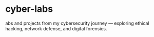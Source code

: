 # cyber-labs
abs and projects from my cybersecurity journey — exploring ethical hacking, network defense, and digital forensics.
